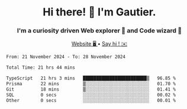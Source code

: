 <h1 align="center">Hi there! 👋 I'm Gautier.</h1>
<h3 align="center">I'm a curiosity driven Web explorer 🚀 and Code wizard 🧙</h3>

<p align="center">
  <a href="https://xisabla.github.io/">Website 🖥️ </a> •
  <a href="mailto:xisabla.dev@gmail.com">Say hi ! ✉️</a>
</p>

<!--START_SECTION:waka-->

```txt
From: 21 November 2024 - To: 28 November 2024

Total Time: 21 hrs 44 mins

TypeScript   21 hrs 3 mins   ████████████████████████▒   96.85 %
Prisma       22 mins         ▒░░░░░░░░░░░░░░░░░░░░░░░░   01.70 %
Git          18 mins         ▒░░░░░░░░░░░░░░░░░░░░░░░░   01.41 %
SQL          0 secs          ░░░░░░░░░░░░░░░░░░░░░░░░░   00.02 %
Other        0 secs          ░░░░░░░░░░░░░░░░░░░░░░░░░   00.01 %
```

<!--END_SECTION:waka-->
